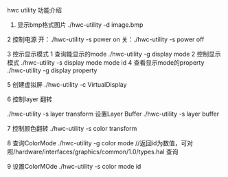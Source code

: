 hwc utility 功能介绍

1. 显示bmp格式图片
./hwc-utility -d image.bmp

2 控制电源
开：./hwc-utility -s power on
关：./hwc-utility -s power off


3 控示显示模式
	1 查询能显示的mode 
		./hwc-utility -g display mode
	2 控制显示模式
		./hwc-utility -s display mode mode id
4 查看显示mode的property
./hwc-utility -g display property

5 创建虚拟屏
  ./hwc-utility -c VirtualDisplay

6 控制layer 翻转

./hwc-utility -s layer transform
设置Layer Buffer
./hwc-utility -s layer buffer

7 控制颜色翻转
./hwc-utility -s color transform

8 查询ColorMode
./hwc-utility -g color mode  //返回id为数值，可对照/hardware/interfaces/graphics/common/1.0/types.hal 查询

9 设置ColorMOde
./hwc-utility -s color mode id
